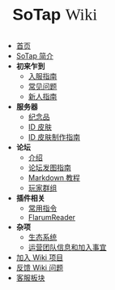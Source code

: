 <div class="no-selection" onclick="location.href='/'" style="font-size: 2rem; margin-left: 16px; margin-bottom: 32px; cursor: pointer;">
<span style="font-family: Poppins, sans-serif; font-weight: 700">SoTap</span> <span style="font-family: Georgia, serif; font-weight: 500">Wiki</span>
</div>

- [首页](index.md)
- [SoTap 简介](introduction.md)
- **初来乍到**
    - [入服指南](getting-started/preparation.md)
    - [常见问题](getting-started/faq.md)
    - [新人指南](getting-started/start.md)
- **服务器**
    - [纪念品](wonderland/souvenir.md)
    - [ID 皮肤](wonderland/IDskin.md)
    - [ID 皮肤制作指南](wonderland/HowToMakeIDskin.md)
- **论坛**
    - [介绍](forum/introduction.md)
    - [论坛发图指南](forum/image-posting.md)
    - [Markdown 教程](/markdown.md)
    - [玩家群组](/groups.md)
- **插件相关**
    - [常用指令](plugins/commands.md)
    - [FlarumReader](plugins/flarum-reader.md)
- **杂项**
  - [生态系统](//sotap.org/ecosystem)
  - [运营团队信息和加入事宜](about/management.md)
- [加入 Wiki 项目](/join-wiki.md)
- [反馈 Wiki 问题](https://github.com/sotapmc/SotapWiki/issues)
- [客服板块](//g.sotap.org/t/support)
